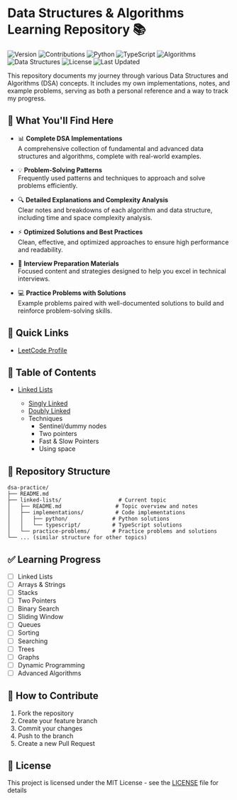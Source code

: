 # Data Structures & Algorithms Learning Repository 📚

![Version](https://img.shields.io/badge/version-1.0-blue.svg)
![Contributions](https://img.shields.io/badge/contributions-welcome-brightgreen.svg)
![Python](https://img.shields.io/badge/python-3.x-blue.svg)
![TypeScript](https://img.shields.io/badge/typescript-4.x-blue.svg)
![Algorithms](https://img.shields.io/badge/algorithms-mastery-yellow.svg)
![Data Structures](https://img.shields.io/badge/data_structures-proficient-green.svg)
![License](https://img.shields.io/badge/license-MIT-orange.svg)
![Last Updated](https://img.shields.io/badge/last%20updated-November%202024-purple.svg)

This repository documents my journey through various Data Structures and Algorithms (DSA) concepts. It includes my own implementations, notes, and example problems, serving as both a personal reference and a way to track my progress.

## 🚀 What You'll Find Here

- 📊 **Complete DSA Implementations**  
  A comprehensive collection of fundamental and advanced data structures and algorithms, complete with real-world examples.

- 💡 **Problem-Solving Patterns**  
  Frequently used patterns and techniques to approach and solve problems efficiently.

- 🔍 **Detailed Explanations and Complexity Analysis**  
  Clear notes and breakdowns of each algorithm and data structure, including time and space complexity analysis.

- ⚡ **Optimized Solutions and Best Practices**  
  Clean, effective, and optimized approaches to ensure high performance and readability.

- 📝 **Interview Preparation Materials**  
  Focused content and strategies designed to help you excel in technical interviews.

- 💻 **Practice Problems with Solutions**  
  Example problems paired with well-documented solutions to build and reinforce problem-solving skills.

## 📖 Quick Links

- [LeetCode Profile](https://leetcode.com/u/Amakoye/)

## 📑 Table of Contents

- [Linked Lists](./linked-lists/README.md)

  - [Singly Linked](./linked-lists/implementations/python/singly_linked_list.py)
  - [Doubly Linked](./linked-lists/implementations/python/doubly_linked_list.py)
  - Techniques
    - Sentinel/dummy nodes
    - Two pointers
    - Fast & Slow Pointers
    - Using space

## 📁 Repository Structure

```
dsa-practice/
├── README.md
├── linked-lists/                  # Current topic
│   ├── README.md                 # Topic overview and notes
│   ├── implementations/          # Code implementations
│   │   ├── python/              # Python solutions
│   │   └── typescript/          # TypeScript solutions
│   └── practice-problems/       # Practice problems and solutions
└── ... (similar structure for other topics)
```

## ✅ Learning Progress

- [ ] Linked Lists
- [ ] Arrays & Strings
- [ ] Stacks
- [ ] Two Pointers
- [ ] Binary Search
- [ ] Sliding Window
- [ ] Queues
- [ ] Sorting
- [ ] Searching
- [ ] Trees
- [ ] Graphs
- [ ] Dynamic Programming
- [ ] Advanced Algorithms

## 🤝 How to Contribute

1. Fork the repository
2. Create your feature branch
3. Commit your changes
4. Push to the branch
5. Create a new Pull Request

## 📝 License

This project is licensed under the MIT License - see the [LICENSE](LICENSE) file for details
